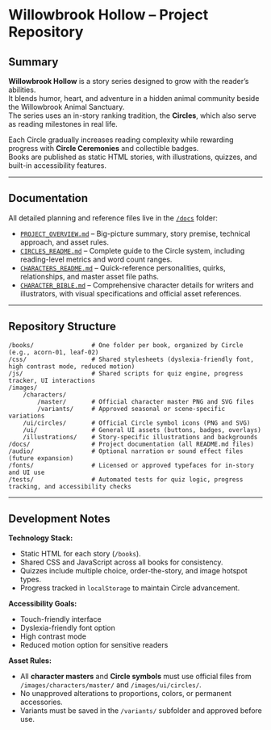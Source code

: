 # Willowbrook Hollow – Project Repository

## Summary
**Willowbrook Hollow** is a story series designed to grow with the reader’s abilities.  
It blends humor, heart, and adventure in a hidden animal community beside the Willowbrook Animal Sanctuary.  
The series uses an in-story ranking tradition, the **Circles**, which also serve as reading milestones in real life.  

Each Circle gradually increases reading complexity while rewarding progress with **Circle Ceremonies** and collectible badges.  
Books are published as static HTML stories, with illustrations, quizzes, and built-in accessibility features.

---

## Documentation
All detailed planning and reference files live in the [`/docs`](docs) folder:

- [`PROJECT_OVERVIEW.md`](docs/PROJECT_OVERVIEW.md) – Big-picture summary, story premise, technical approach, and asset rules.
- [`CIRCLES_README.md`](docs/CIRCLES_README.md) – Complete guide to the Circle system, including reading-level metrics and word count ranges.
- [`CHARACTERS_README.md`](docs/CHARACTERS_README.md) – Quick-reference personalities, quirks, relationships, and master asset file paths.
- [`CHARACTER_BIBLE.md`](docs/CHARACTER_BIBLE.md) – Comprehensive character details for writers and illustrators, with visual specifications and official asset references.

---

## Repository Structure

```
/books/                # One folder per book, organized by Circle (e.g., acorn-01, leaf-02)
/css/                  # Shared stylesheets (dyslexia-friendly font, high contrast mode, reduced motion)
/js/                   # Shared scripts for quiz engine, progress tracker, UI interactions
/images/
    /characters/
        /master/       # Official character master PNG and SVG files
        /variants/     # Approved seasonal or scene-specific variations
    /ui/circles/       # Official Circle symbol icons (PNG and SVG)
    /ui/               # General UI assets (buttons, badges, overlays)
    /illustrations/    # Story-specific illustrations and backgrounds
/docs/                 # Project documentation (all README.md files)
/audio/                # Optional narration or sound effect files (future expansion)
/fonts/                # Licensed or approved typefaces for in-story and UI use
/tests/                # Automated tests for quiz logic, progress tracking, and accessibility checks
```

---

## Development Notes

**Technology Stack:**
- Static HTML for each story (`/books`).
- Shared CSS and JavaScript across all books for consistency.
- Quizzes include multiple choice, order-the-story, and image hotspot types.
- Progress tracked in `localStorage` to maintain Circle advancement.

**Accessibility Goals:**
- Touch-friendly interface
- Dyslexia-friendly font option
- High contrast mode
- Reduced motion option for sensitive readers

**Asset Rules:**
- All **character masters** and **Circle symbols** must use official files from `/images/characters/master/` and `/images/ui/circles/`.
- No unapproved alterations to proportions, colors, or permanent accessories.
- Variants must be saved in the `/variants/` subfolder and approved before use.
